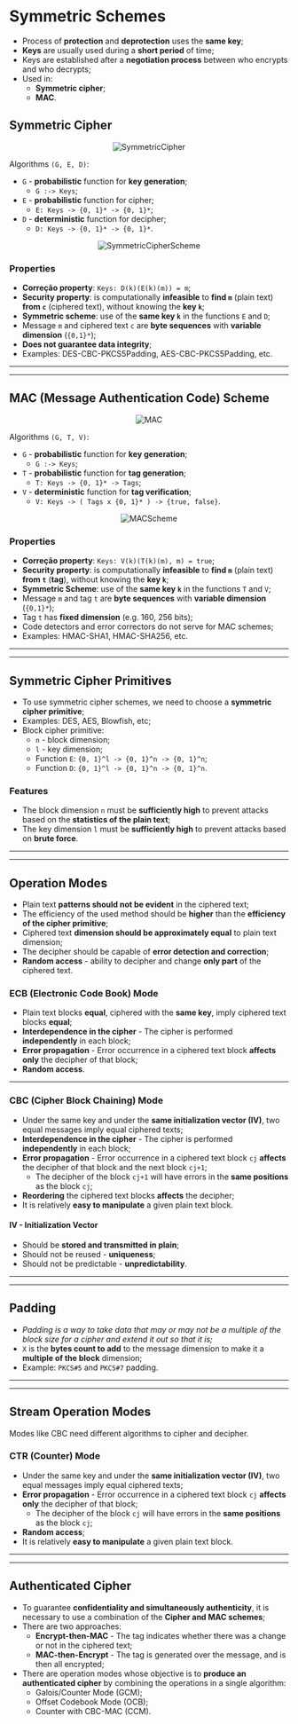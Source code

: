 # Symmetric Schemes

* Process of **protection** and **deprotection** uses the **same key**;
* **Keys** are usually used during a **short period** of time;
* Keys are established after a **negotiation process** between who encrypts and who decrypts;
* Used in:
  * **Symmetric cipher**;
  * **MAC**.

## Symmetric Cipher

<p align="center">
    <img src="./docs/seginf-diagrams-SymmetricCipher.svg" alt="SymmetricCipher" align="center"/>
</p>

Algorithms `(G, E, D)`:
* `G` - **probabilistic** function for **key generation**;
  * `G :-> Keys`;
* `E` - **probabilistic** function for cipher;
  * `E: Keys -> {0, 1}* -> {0, 1}*`;
* `D` - **deterministic** function for decipher;
  * `D: Keys -> {0, 1}* -> {0, 1}*`. 

<p align="center">
    <img src="./docs/seginf-diagrams-SymmetricCipherScheme.svg" alt="SymmetricCipherScheme" align="center"/>
</p>

### Properties

* **Correção property**: `Keys: D(k)(E(k)(m)) = m`;
* **Security property**: is computationally **infeasible** to **find `m`** (plain text) **from `c`** (ciphered text), without knowing the **key `k`**;
* **Symmetric scheme**: use of the **same key `k`** in the functions `E` and `D`;
* Message `m` and ciphered text `c` are **byte sequences** with **variable dimension** (`{0,1}*`);
* **Does not guarantee data integrity**;
* Examples: DES-CBC-PKCS5Padding, AES-CBC-PKCS5Padding, etc.

---
---

## MAC (Message Authentication Code) Scheme

<p align="center">
    <img src="./docs/seginf-diagrams-MAC.svg" alt="MAC" align="center"/>
</p>

Algorithms `(G, T, V)`:
* `G` - **probabilistic** function for **key generation**;
  * `G :-> Keys`;
* `T` - **probabilistic** function for **tag generation**;
  * `T: Keys -> {0, 1}* -> Tags`;
* `V` - **deterministic** function for **tag verification**;
  * `V: Keys -> ( Tags x {0, 1}* ) -> {true, false}`.

<p align="center">
    <img src="./docs/seginf-diagrams-MACScheme.svg" alt="MACScheme" align="center"/>
</p>

### Properties 

* **Correção property**: `Keys: V(k)(T(k)(m), m) = true`;
* **Security property**: is computationally **infeasible** to **find `m`** (plain text) **from `t`** (**tag**), without knowing the **key `k`**;
* **Symmetric Scheme**: use of the **same key `k`** in the functions `T` and `V`;
* Message `m` and tag `t` are **byte sequences** with **variable dimension** (`{0,1}*`);
* Tag `t` has **fixed dimension** (e.g. 160, 256 bits);
* Code detectors and error correctors do not serve for MAC schemes;
* Examples: HMAC-SHA1, HMAC-SHA256, etc.

---
---

## Symmetric Cipher Primitives

* To use symmetric cipher schemes, we need to choose a **symmetric cipher primitive**;
* Examples: DES, AES, Blowfish, etc;
* Block cipher primitive:
  * `n` - block dimension;
  * `l` - key dimension;
  * Function `E`: `{0, 1}^l -> {0, 1}^n -> {0, 1}^n`;
  * Function `D`: `{0, 1}^l -> {0, 1}^n -> {0, 1}^n`.

<!--Add image-->

### Features

* The block dimension `n` must be **sufficiently high** to prevent attacks based on the **statistics of the plain text**;
* The key dimension `l` must be **sufficiently high** to prevent attacks based on **brute force**.

---
---

## Operation Modes

* Plain text **patterns should not be evident** in the ciphered text;
* The efficiency of the used method should be **higher** than the **efficiency of the cipher primitive**;
* Ciphered text **dimension should be approximately equal** to plain text dimension;
* The decipher should be capable of **error detection and correction**;
* **Random access** - ability to decipher and change **only part** of the ciphered text.

### ECB (Electronic Code Book) Mode

<!--Add image-->

* Plain text blocks **equal**, ciphered with the **same key**, imply ciphered text blocks **equal**;
* **Interdependence in the cipher** - The cipher is performed **independently** in each block;
* **Error propagation** - Error occurrence in a ciphered text block **affects only** the decipher of that block;
* **Random access**.

---

### CBC (Cipher Block Chaining) Mode

<!--Add image-->

* Under the same key and under the **same initialization vector (IV)**, two equal messages imply equal ciphered texts;
* **Interdependence in the cipher** - The cipher is performed **independently** in each block;
* **Error propagation** - Error occurrence in a ciphered text block `cj` **affects** the decipher of that block and the next block `cj+1`;
  * The decipher of the block `cj+1` will have errors in the **same positions** as the block `cj`;
* **Reordering** the ciphered text blocks **affects** the decipher;
* It is relatively **easy to manipulate** a given plain text block.

#### IV - Initialization Vector

* Should be **stored and transmitted in plain**;
* Should not be reused - **uniqueness**;
* Should not be predictable - **unpredictability**.

---
---

## Padding

* *Padding is a way to take data that may or may not be a multiple of the block size for a cipher and extend it out so that it is;*
* `X` is the **bytes count to add** to the message dimension to make it a **multiple of the block** dimension;
* Example: `PKCS#5` and `PKCS#7` padding.

---
---

## Stream Operation Modes

Modes like CBC need different algorithms to cipher and decipher.

<!-- Add image -->

### CTR (Counter) Mode

<!--Add image-->

* Under the same key and under the **same initialization vector (IV)**, two equal messages imply equal ciphered texts;
* **Error propagation** - Error occurrence in a ciphered text block `cj` **affects only** the decipher of that block;
  * The decipher of the block `cj` will have errors in the **same positions** as the block `cj`;
* **Random access**;
* It is relatively **easy to manipulate** a given plain text block.

---
---

## Authenticated Cipher

* To guarantee **confidentiality and simultaneously authenticity**, it is necessary to use a combination of the **Cipher and MAC schemes**;
* There are two approaches:
  * **Encrypt-then-MAC** - The tag indicates whether there was a change or not in the ciphered text;
  * **MAC-then-Encrypt** - The tag is generated over the message, and is then all encrypted;
* There are operation modes whose objective is to **produce an authenticated cipher** by combining the operations in a single algorithm:
  * Galois/Counter Mode (GCM);
  * Offset Codebook Mode (OCB);
  * Counter with CBC-MAC (CCM).
